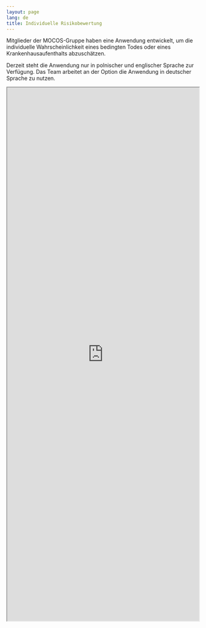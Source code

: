 ```yaml
---
layout: page
lang: de
title: Individuelle Risikobewertung
---
```


<p>Mitglieder der MOCOS-Gruppe haben eine Anwendung entwickelt, um die individuelle Wahrscheinlichkeit eines bedingten Todes oder eines Krankenhausaufenthalts abzuschätzen.
</p>
<p>Derzeit steht die Anwendung nur in polnischer und englischer Sprache zur Verfügung. Das Team arbeitet an der Option die Anwendung in deutscher Sprache zu nutzen.
</p>

<div class="u12" style="position: relative; padding-bottom: 100em;">
    <iframe style="width:100%; height: 100%; position: absolute;" src="https://crs19.pl/"></iframe>
</div>